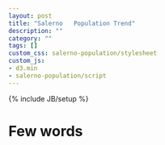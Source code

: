 ```yaml
---
layout: post
title: "Salerno   Population Trend"
description: ""
category: ""
tags: []
custom_css: salerno-population/stylesheet
custom_js:
- d3.min
- salerno-population/script
---
```

{% include JB/setup %}

# Few words

